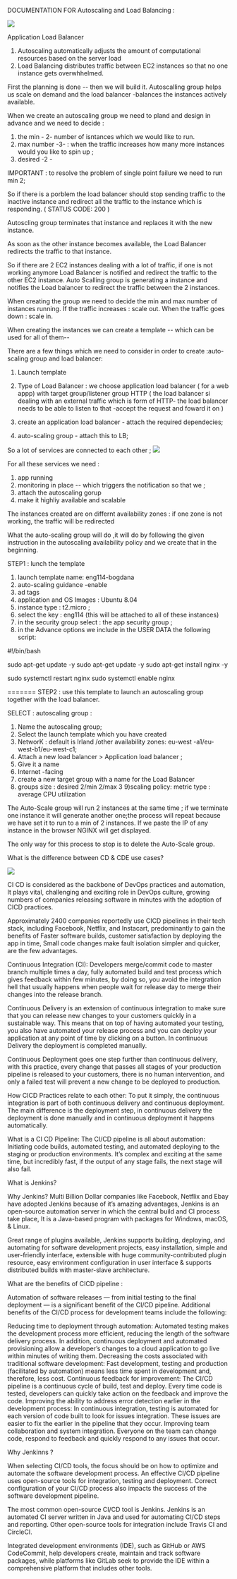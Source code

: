 DOCUMENTATION FOR Autoscaling and Load Balancing :

<img src ="AScale.png">

Application Load Balancer 

1) Autoscaling automatically adjusts the amount of computational resources 
   based on the server load
2) Load Balancing distributes traffic between EC2 instances so that no one
   instance gets overwhhelmed.

First the planning is done -- then we will build it.
Autoscalling group helps us scale on demand and the load balancer -balances 
the instances actively available.



When we create an autoscaling group we need to pland and design in advance and we
need to decide :

1) the min  - 2- number of isntances which we would like to run.
2) max number -3-  : when the traffic increases how many more instances would you like to 
   spin up ; 
3) desired -2 - 


IMPORTANT : to resolve the problem of single point failure we need to run min 2;

So if there is a porblem the load balancer should stop sending traffic to the inactive 
instance and redirect all the traffic to the instance which is responding.
( STATUS CODE: 200 )

Autoscling group terminates that instance and replaces it with  the new instance.

As soon as the other instance becomes available, the Load Balancer redirects the traffic
to that instance.


So if there are 2 EC2 instances dealing with a lot of traffic, if one is not working anymore
Load Balancer is notified and redirect the traffic to the other EC2 instance.
Auto Scalling group is generating a instance and notifies the Load balancer to redirect
the traffic between the 2 instances.


When creating the group we need to decide the min and max number of instances running.
If the traffic increases : scale out.
When the traffic goes down : scale in.



When creating the instances we can create a template -- which can be used for all of them--


There are a few things which we need to consider in order to create :auto-scaling group and load balancer:

1) Launch template
2) Type of Load Balancer : we choose application load balancer ( for a web appp)
 with target group/listener group HTTP ( the load balancer si dealing with an external traffic which is form of HTTP-
 the load balancer needs to be able to listen to that -accept the request and foward it on ) 

3) create an application load balancer - attach the required dependecies;
4) auto-scaling group - attach this to LB;


So a lot of services are connected to each other ; 
<img src = "CWatch.png">



For all these services we need :

1) app running 
2) monitoring in place -- which triggers the notification so that we ;
3) attach the autoscaling gorup 
4) make it highliy available and scalable

The instances created are on differnt availability zones : if one zone is not working,
the traffic will be redirected


What the auto-scaling group will do ,it will do by following the given instruction in the
autoscaling availability policy and we create that in the beginning.


STEP1 : lunch the template

1) launch template name: eng114-bogdana
2) auto-scaling guidance -enable
3) ad tags
4) application and OS Images : Ubuntu 8.04
5) instance type : t2.micro ;
6) select the key : eng114 (this will be attached to all of these instances) 
7) in the security group select : the app security group ; 
8) in the Advance options  we include in the USER DATA the following script:
  
#!/bin/bash 

sudo apt-get update -y 
sudo apt-get update -y
sudo apt-get install nginx -y

sudo systemctl restart nginx
sudo systemctl enable nginx

=======
STEP2 : use this template to launch an autoscaling group together 
with the load balancer.

SELECT : autoscaling group :

1) Name the autoscaling group; 
2) Select the launch template which you have created
3) NetworK : default is Irland /other availability zones:
  eu-west -a1/eu-west-b1/eu-west-c1;
4) Attach a new load balancer > Application load balancer ;
5) Give it a name
6) Internet -facing
7) create a new target group with a  name for the Load Balancer
8) groups size : desired 2/min 2/max 3
9)scaling policy: metric type : average CPU utilization 


The Auto-Scale group will run 2 instances at the same time ; if we terminate one instance it will generate another one;the process will
repeat because we have set it to run to a min of 2 instances.
If we paste the IP of any instance in the browser NGINX will get displayed.

The only way for this process to stop is to delete the Auto-Scale group.

What is the difference between CD & CDE use cases?

<IMG src = "CICD#.png">

CI CD is considered as the backbone of DevOps practices and automation, 
It plays vital, challenging and exciting role in DevOps culture,
 growing numbers of companies releasing software in minutes with the adoption of CICD practices.

Approximately 2400 companies reportedly use CICD pipelines in their tech stack, 
including Facebook, Netflix, and Instacart, predominantly to gain the benefits of Faster software builds,
 customer satisfaction by deploying the app in time, Small code changes make fault isolation simpler and quicker, 
are the few advantages.

Continuous Integration (CI): Developers merge/commit code to master branch multiple times a day,
 fully automated build and test process which gives feedback within few minutes,
 by doing so, you avoid the integration hell that usually happens when people wait for 
release day to merge their changes into the release branch.



Continuous Delivery is an extension of continuous integration to make sure that you can release 
new changes to your customers quickly in a sustainable way. This means that on top of having automated your testing,
 you also have automated your release process and you can deploy your application at any point of time by clicking on a button.
 In continuous Delivery the deployment is completed manually.



Continuous Deployment goes one step further than continuous delivery, with this practice, every change that passes all 
stages of your production pipeline is released to your customers, there is no human intervention, 
and only a failed test will prevent a new change to be deployed to production.


How CICD Practices relate to each other: To put it simply, the continuous integration is part of both continuous delivery and continuous deployment. 
The main difference is the deployment step, in continuous delivery the deployment is done manually and in continuous deployment it happens automatically.

What is a CI CD Pipeline: The CI/CD pipeline is all about automation: Initiating code builds, automated testing,
 and automated deploying to the staging or production environments. It’s complex and exciting at the same time, but incredibly fast,
 if the output of any stage fails, the next stage will also fail.





What is Jenkins?

Why Jenkins? Multi Billion Dollar companies like Facebook, Netflix and Ebay have adopted Jenkins because of it’s amazing advantages,
 Jenkins is an open-source automation server in which the central build and CI process take place, 
It is a Java-based program with packages for Windows, macOS, & Linux.

Great range of plugins available, Jenkins supports building, deploying, and automating for software development projects, easy installation, simple and user-friendly interface, 
extensible with huge community-contributed plugin resource, easy environment configuration in user interface & supports distributed builds with master-slave architecture.


What are the benefits of CICD pipeline :

Automation of software releases — from initial testing to the final deployment — is a significant benefit of the CI/CD pipeline. 
Additional benefits of the CI/CD process for development teams include the following:

Reducing time to deployment through automation: Automated testing makes the development process more efficient, 
reducing the length of the software delivery process. In addition, continuous deployment and automated provisioning
 allow a developer’s changes to a cloud application to go live within minutes of writing them.
Decreasing the costs associated with traditional software development: Fast development, testing and production (facilitated by automation)
 means less time spent in development and, therefore, less cost.
Continuous feedback for improvement: The CI/CD pipeline is a continuous cycle of build, test and deploy. Every time code is tested, 
developers can quickly take action on the feedback and improve the code.
Improving the ability to address error detection earlier in the development process: In continuous integration, testing is automated
 for each version of code built to look for issues integration. These issues are easier to fix the earlier in the pipeline that they occur.
Improving team collaboration and system integration. Everyone on the team can change code, respond to feedback and quickly respond to any issues that occur.


Why Jenkinns ?

When selecting CI/CD tools, the focus should be on how to optimize and automate the software development process. 
An effective CI/CD pipeline uses open-source tools for integration, testing and deployment.
 Correct configuration of your CI/CD process also impacts the success of the software development pipeline.

The most common open-source CI/CD tool is Jenkins. Jenkins is an automated CI server written in Java and used 
for automating CI/CD steps and reporting. Other open-source tools for integration include Travis CI and CircleCI.

Integrated development environments (IDE), such as GitHub or AWS CodeCommit, help developers create, 
maintain and track software packages, while platforms like GitLab seek to provide the IDE within a comprehensive platform that includes other tools.





















